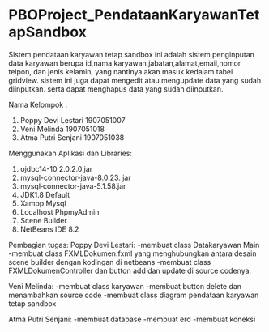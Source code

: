 # PBOProject_PendataanKaryawanTetapSandbox
Sistem pendataan karyawan tetap sandbox ini adalah sistem penginputan data karyawan berupa id,nama karyawan,jabatan,alamat,email,nomor telpon, dan jenis kelamin, yang nantinya akan masuk kedalam tabel gridview. sistem ini juga dapat mengedit atau mengupdate data yang sudah diinputkan. serta dapat menghapus data yang sudah diinputkan.

Nama Kelompok :
1. Poppy Devi Lestari 1907051007
2. Veni Melinda 1907051018
3. Atma Putri Senjani 1907051038

Menggunakan Aplikasi dan Libraries:
1. ojdbc14-10.2.0.2.0.jar
2. mysql-connector-java-8.0.23. jar
3. mysql‐connector-java-5.1.58.jar
4. JDK1.8 Default
5. Xampp Mysql
6. Localhost PhpmyAdmin
7. Scene Builder
8. NetBeans IDE 8.2 



Pembagian tugas:
Poppy Devi Lestari:
-membuat class Datakaryawan Main
-membuat class FXMLDokumen.fxml yang menghubungkan antara desain scene builder dengan kodingan di netbeans
-membuat class FXMLDokumenController dan button add dan update di source codenya.

Veni Melinda:
-membuat class karyawan
-membuat button delete dan menambahkan source code
-membuat class diagram pendataan karyawan tetap sandbox

Atma Putri Senjani:
-membuat database
-membuat erd
-membuat koneksi 
